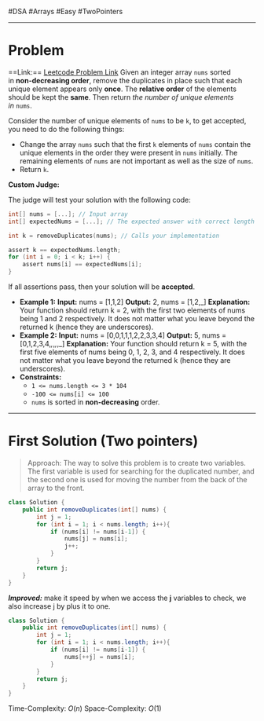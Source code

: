#DSA #Arrays #Easy #TwoPointers
___
# Problem
==Link:== [Leetcode Problem Link](https://leetcode.com/problems/remove-duplicates-from-sorted-array/?envType=problem-list-v2&envId=array)
Given an integer array `nums` sorted in **non-decreasing order**, remove the duplicates in place such that each unique element appears only **once**. The **relative order** of the elements should be kept the **same**. Then return _the number of unique elements in_ `nums`.

Consider the number of unique elements of `nums` to be `k`, to get accepted, you need to do the following things:

- Change the array `nums` such that the first `k` elements of `nums` contain the unique elements in the order they were present in `nums` initially. The remaining elements of `nums` are not important as well as the size of `nums`.
- Return `k`.

**Custom Judge:**

The judge will test your solution with the following code:
```C
int[] nums = [...]; // Input array
int[] expectedNums = [...]; // The expected answer with correct length

int k = removeDuplicates(nums); // Calls your implementation

assert k == expectedNums.length;
for (int i = 0; i < k; i++) {
    assert nums[i] == expectedNums[i];
}
```

If all assertions pass, then your solution will be **accepted**.
- **Example 1:**
**Input:** nums = [1,1,2]
**Output:** 2, nums = [1,2,_]
**Explanation:** Your function should return k = 2, with the first two elements of nums being 1 and 2 respectively.
It does not matter what you leave beyond the returned k (hence they are underscores).
- **Example 2:**
**Input:** nums = [0,0,1,1,1,2,2,3,3,4]
**Output:** 5, nums = [0,1,2,3,4,_,_,_,_,_]
**Explanation:** Your function should return k = 5, with the first five elements of nums being 0, 1, 2, 3, and 4 respectively.
It does not matter what you leave beyond the returned k (hence they are underscores).
- **Constraints:**
	- `1 <= nums.length <= 3 * 104`
	- `-100 <= nums[i] <= 100`
	- `nums` is sorted in **non-decreasing** order.

___
# First Solution (Two pointers)
> Approach:
> The way to solve this problem is to create two variables. The first variable is used for searching for the duplicated number, and the second one is used for moving the number from the back of the array to the front.
```Java
class Solution {
    public int removeDuplicates(int[] nums) {
        int j = 1;
        for (int i = 1; i < nums.length; i++){
            if (nums[i] != nums[i-1]) {
                nums[j] = nums[i];
                j++;
            }
        }
        return j;
    }
}
```
***Improved:*** make it speed by when we access the **j** variables to check, we also increase j by plus it to one.
```Java
class Solution {
    public int removeDuplicates(int[] nums) {
        int j = 1;
        for (int i = 1; i < nums.length; i++){
            if (nums[i] != nums[i-1]) {
                nums[++j] = nums[i];
            }
        }
        return j;
    }
}
```
Time-Complexity: $O(n)$
Space-Complexity: $O(1)$